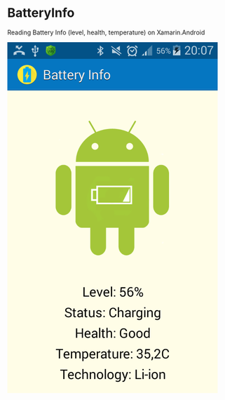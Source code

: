 # BatteryInfo
Reading Battery Info (level, health, temperature) on Xamarin.Android

<img src="screenshot.png"/>
